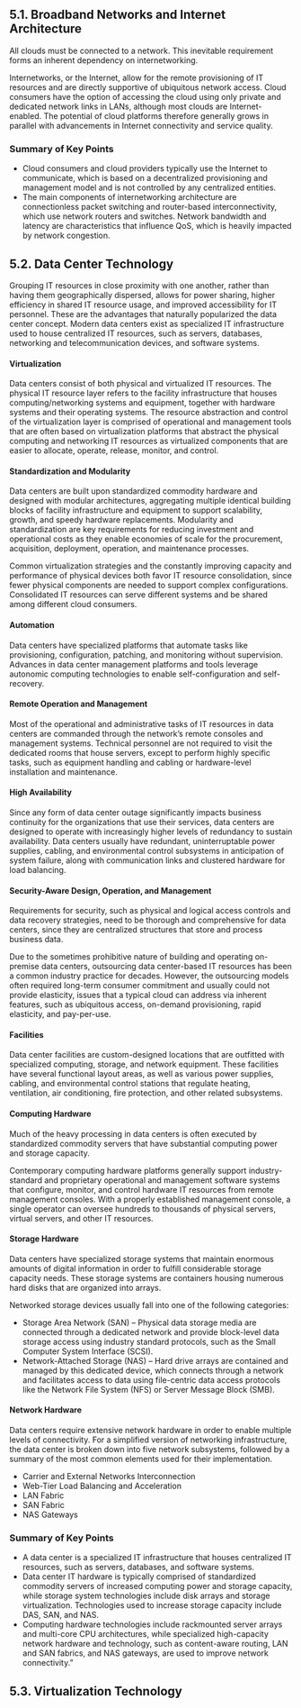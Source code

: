 ## 5.1. Broadband Networks and Internet Architecture

All clouds must be connected to a network. This inevitable requirement forms an inherent dependency on internetworking.

Internetworks, or the Internet, allow for the remote provisioning of IT resources and are directly supportive of ubiquitous network access. Cloud consumers have the option of accessing the cloud using only private and dedicated network links in LANs, although most clouds are Internet-enabled. The potential of cloud platforms therefore generally grows in parallel with advancements in Internet connectivity and service quality.

### Summary of Key Points

* Cloud consumers and cloud providers typically use the Internet to communicate, which is based on a decentralized provisioning and management model and is not controlled by any centralized entities.
* The main components of internetworking architecture are connectionless packet switching and router-based interconnectivity, which use network routers and switches. Network bandwidth and latency are characteristics that influence QoS, which is heavily impacted by network congestion.

## 5.2. Data Center Technology

Grouping IT resources in close proximity with one another, rather than having them geographically dispersed, allows for power sharing, higher efficiency in shared IT resource usage, and improved accessibility for IT personnel. These are the advantages that naturally popularized the data center concept. Modern data centers exist as specialized IT infrastructure used to house centralized IT resources, such as servers, databases, networking and telecommunication devices, and software systems.

#### Virtualization

Data centers consist of both physical and virtualized IT resources. The physical IT resource layer refers to the facility infrastructure that houses computing/networking systems and equipment, together with hardware systems and their operating systems. The resource abstraction and control of the virtualization layer is comprised of operational and management tools that are often based on virtualization platforms that abstract the physical computing and networking IT resources as virtualized components that are easier to allocate, operate, release, monitor, and control.

#### Standardization and Modularity

Data centers are built upon standardized commodity hardware and designed with modular architectures, aggregating multiple identical building blocks of facility infrastructure and equipment to support scalability, growth, and speedy hardware replacements. Modularity and standardization are key requirements for reducing investment and operational costs as they enable economies of scale for the procurement, acquisition, deployment, operation, and maintenance processes.

Common virtualization strategies and the constantly improving capacity and performance of physical devices both favor IT resource consolidation, since fewer physical components are needed to support complex configurations. Consolidated IT resources can serve different systems and be shared among different cloud consumers.

#### Automation

Data centers have specialized platforms that automate tasks like provisioning, configuration, patching, and monitoring without supervision. Advances in data center management platforms and tools leverage autonomic computing technologies to enable self-configuration and self-recovery.

#### Remote Operation and Management

Most of the operational and administrative tasks of IT resources in data centers are commanded through the network’s remote consoles and management systems. Technical personnel are not required to visit the dedicated rooms that house servers, except to perform highly specific tasks, such as equipment handling and cabling or hardware-level installation and maintenance.

#### High Availability

Since any form of data center outage significantly impacts business continuity for the organizations that use their services, data centers are designed to operate with increasingly higher levels of redundancy to sustain availability. Data centers usually have redundant, uninterruptable power supplies, cabling, and environmental control subsystems in anticipation of system failure, along with communication links and clustered hardware for load balancing.

#### Security-Aware Design, Operation, and Management

Requirements for security, such as physical and logical access controls and data recovery strategies, need to be thorough and comprehensive for data centers, since they are centralized structures that store and process business data.

Due to the sometimes prohibitive nature of building and operating on-premise data centers, outsourcing data center-based IT resources has been a common industry practice for decades. However, the outsourcing models often required long-term consumer commitment and usually could not provide elasticity, issues that a typical cloud can address via inherent features, such as ubiquitous access, on-demand provisioning, rapid elasticity, and pay-per-use.

#### Facilities

Data center facilities are custom-designed locations that are outfitted with specialized computing, storage, and network equipment. These facilities have several functional layout areas, as well as various power supplies, cabling, and environmental control stations that regulate heating, ventilation, air conditioning, fire protection, and other related subsystems.

#### Computing Hardware

Much of the heavy processing in data centers is often executed by standardized commodity servers that have substantial computing power and storage capacity.

Contemporary computing hardware platforms generally support industry-standard and proprietary operational and management software systems that configure, monitor, and control hardware IT resources from remote management consoles. With a properly established management console, a single operator can oversee hundreds to thousands of physical servers, virtual servers, and other IT resources.

#### Storage Hardware

Data centers have specialized storage systems that maintain enormous amounts of digital information in order to fulfill considerable storage capacity needs. These storage systems are containers housing numerous hard disks that are organized into arrays.

Networked storage devices usually fall into one of the following categories:

* Storage Area Network (SAN) – Physical data storage media are connected through a dedicated network and provide block-level data storage access using industry standard protocols, such as the Small Computer System Interface (SCSI).
* Network-Attached Storage (NAS) – Hard drive arrays are contained and managed by this dedicated device, which connects through a network and facilitates access to data using file-centric data access protocols like the Network File System (NFS) or Server Message Block (SMB).

#### Network Hardware

Data centers require extensive network hardware in order to enable multiple levels of connectivity. For a simplified version of networking infrastructure, the data center is broken down into five network subsystems, followed by a summary of the most common elements used for their implementation.

* Carrier and External Networks Interconnection
* Web-Tier Load Balancing and Acceleration
* LAN Fabric
* SAN Fabric
* NAS Gateways

### Summary of Key Points

* A data center is a specialized IT infrastructure that houses centralized IT resources, such as servers, databases, and software systems.
* Data center IT hardware is typically comprised of standardized commodity servers of increased computing power and storage capacity, while storage system technologies include disk arrays and storage virtualization. Technologies used to increase storage capacity include DAS, SAN, and NAS.
* Computing hardware technologies include rackmounted server arrays and multi-core CPU architectures, while specialized high-capacity network hardware and technology, such as content-aware routing, LAN and SAN fabrics, and NAS gateways, are used to improve network connectivity.”

## 5.3. Virtualization Technology


